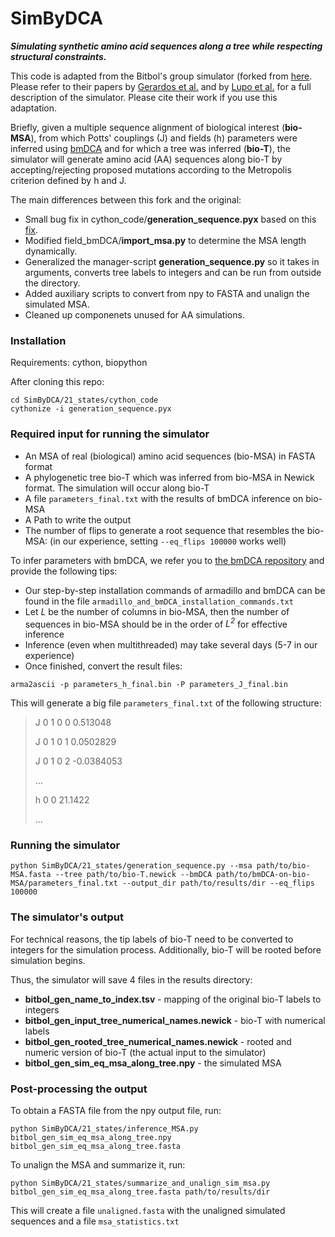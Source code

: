 # SimByDCA

**_Simulating synthetic amino acid sequences along a tree while respecting structural constraints._**

This code is adapted from the Bitbol's group simulator (forked from [here](https://github.com/Bitbol-Lab/Phylogeny-Partners/tree/v2.0). Please refer to their papers by [Gerardos et al.](https://journals.plos.org/ploscompbiol/article?id=10.1371/journal.pcbi.1010147) and by [Lupo et al.](https://www.nature.com/articles/s41467-022-34032-y) for a full description of the simulator. Please cite their work if you use this adaptation.

Briefly, given a multiple sequence alignment of biological interest (**bio-MSA**), from which Potts' couplings (J) and fields (h) parameters were inferred using [bmDCA](https://github.com/ranganathanlab/bmDCA.git) and for which a tree was inferred (**bio-T**), the simulator will generate amino acid (AA) sequences along bio-T by accepting/rejecting proposed mutations according to the Metropolis criterion defined by h and J.

The main differences between this fork and the original:
* Small bug fix in cython_code/**generation_sequence.pyx** based on this [fix](https://github.com/Bitbol-Lab/Phylogeny-ESM2/blob/4d75497116427948de2bb1d7722483e3b95f3781/MSAGenerator/MSAGenerator.py#L52-L55).
* Modified field_bmDCA/**import_msa.py** to determine the MSA length dynamically.
* Generalized the manager-script **generation_sequence.py** so it takes in arguments, converts tree labels to integers and can be run from outside the directory.
* Added auxiliary scripts to convert from npy to FASTA and unalign the simulated MSA.
* Cleaned up componenets unused for AA simulations.

### Installation
Requirements: cython, biopython

After cloning this repo: 
```
cd SimByDCA/21_states/cython_code
cythonize -i generation_sequence.pyx
```

### Required input for running the simulator
* An MSA of real (biological) amino acid sequences (bio-MSA) in FASTA format
* A phylogenetic tree bio-T which was inferred from bio-MSA in Newick format. The simulation will occur along bio-T
* A file `parameters_final.txt` with the results of bmDCA inference on bio-MSA
* A Path to write the output
* The number of flips to generate a root sequence that resembles the bio-MSA: (in our experience, setting `--eq_flips 100000` works well)

To infer parameters with bmDCA, we refer you to [the bmDCA repository](https://github.com/ranganathanlab/bmDCA.git) and provide the following tips:
* Our step-by-step installation commands of armadillo and bmDCA can be found in the file `armadillo_and_bmDCA_installation_commands.txt`
* Let _L_ be the number of columns in bio-MSA, then the number of sequences in bio-MSA should be in the order of _L<sup>2</sup>_ for effective inference
* Inference (even when multithreaded) may take several days (5-7 in our experience)
* Once finished, convert the result files:
```
arma2ascii -p parameters_h_final.bin -P parameters_J_final.bin
```
This will generate a big file `parameters_final.txt` of the following structure:

> J 0 1 0 0 0.513048
> 
> J 0 1 0 1 0.0502829
> 
> J 0 1 0 2 -0.0384053
> 
> ...
> 
> h 0 0 21.1422
> 
> ...

### Running the simulator
```
python SimByDCA/21_states/generation_sequence.py --msa path/to/bio-MSA.fasta --tree path/to/bio-T.newick --bmDCA path/to/bmDCA-on-bio-MSA/parameters_final.txt --output_dir path/to/results/dir --eq_flips 100000
```

### The simulator's output
For technical reasons, the tip labels of bio-T need to be converted to integers for the simulation process. Additionally, bio-T will be rooted before simulation begins.

Thus, the simulator will save 4 files in the results directory:
* **bitbol_gen_name_to_index.tsv** - mapping of the original bio-T labels to integers
* **bitbol_gen_input_tree_numerical_names.newick** - bio-T with numerical labels
* **bitbol_gen_rooted_tree_numerical_names.newick** - rooted and numeric version of bio-T (the actual input to the simulator)
* **bitbol_gen_sim_eq_msa_along_tree.npy** - the simulated MSA

### Post-processing the output
To obtain a FASTA file from the npy output file, run:
```
python SimByDCA/21_states/inference_MSA.py bitbol_gen_sim_eq_msa_along_tree.npy bitbol_gen_sim_eq_msa_along_tree.fasta
```

To unalign the MSA and summarize it, run:
```
python SimByDCA/21_states/summarize_and_unalign_sim_msa.py bitbol_gen_sim_eq_msa_along_tree.fasta path/to/results/dir
```
This will create a file `unaligned.fasta` with the unaligned simulated sequences and a file `msa_statistics.txt`
